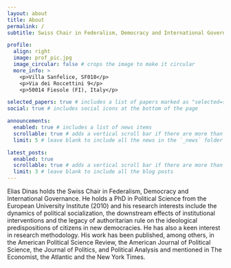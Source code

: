 ```yaml
---
layout: about
title: About
permalink: /
subtitle: Swiss Chair in Federalism, Democracy and International Governance, <a href='https://www.eui.eu/people?id=elias-dinas'>European University Institute</a>

profile:
  align: right
  image: prof_pic.jpg
  image_circular: false # crops the image to make it circular
  more_info: >
    <p>Villa Sanfelice, SF018</p>
    <p>Via dei Roccettini 9</p>
    <p>50014 Fiesole (FI), Italy</p>

selected_papers: true # includes a list of papers marked as "selected={true}"
social: true # includes social icons at the bottom of the page

announcements:
  enabled: true # includes a list of news items
  scrollable: true # adds a vertical scroll bar if there are more than 3 news items
  limit: 5 # leave blank to include all the news in the `_news` folder

latest_posts:
  enabled: true
  scrollable: true # adds a vertical scroll bar if there are more than 3 new posts items
  limit: 3 # leave blank to include all the blog posts
---
```


Elias Dinas holds the Swiss Chair in Federalism, Democracy and International Governance. He holds a PhD in Political Science from the European University Institute (2010) and his research interests include the dynamics of political socialization, the downstream effects of institutional interventions and the legacy of authoritarian rule on the ideological predispositions of citizens in new democracies. He has also a keen interest in research methodology. His work has been published, among others, in the American Political Science Review, the American Journal of Political Science, the Journal of Politics, and Political Analysis and mentioned in The Economist, the Atlantic and the New York Times.
